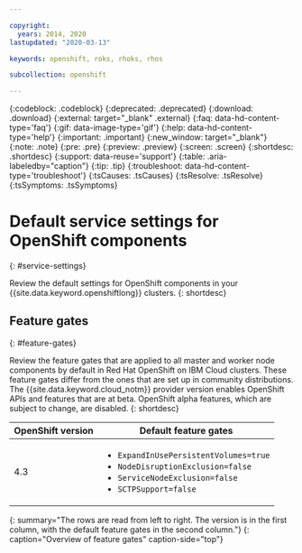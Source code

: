 ```yaml
---

copyright:
  years: 2014, 2020
lastupdated: "2020-03-13"

keywords: openshift, roks, rhoks, rhos

subcollection: openshift

---
```


{:codeblock: .codeblock}
{:deprecated: .deprecated}
{:download: .download}
{:external: target="_blank" .external}
{:faq: data-hd-content-type='faq'}
{:gif: data-image-type='gif'}
{:help: data-hd-content-type='help'}
{:important: .important}
{:new_window: target="_blank"}
{:note: .note}
{:pre: .pre}
{:preview: .preview}
{:screen: .screen}
{:shortdesc: .shortdesc}
{:support: data-reuse='support'}
{:table: .aria-labeledby="caption"}
{:tip: .tip}
{:troubleshoot: data-hd-content-type='troubleshoot'}
{:tsCauses: .tsCauses}
{:tsResolve: .tsResolve}
{:tsSymptoms: .tsSymptoms}


# Default service settings for OpenShift components
{: #service-settings}

Review the default settings for OpenShift components in your {{site.data.keyword.openshiftlong}} clusters. 
{: shortdesc}



## Feature gates
{: #feature-gates}

Review the feature gates that are applied to all master and worker node components by default in Red Hat OpenShift on IBM Cloud clusters. These feature gates differ from the ones that are set up in community distributions. The {{site.data.keyword.cloud_notm}} provider version enables OpenShift APIs and features that are at beta. OpenShift alpha features, which are subject to change, are disabled.
{: shortdesc}

| OpenShift version | Default feature gates |
|------|--------------|
| 4.3 | <ul><li><code>ExpandInUsePersistentVolumes=true</code></li><li><code>NodeDisruptionExclusion=false</code></li><li><code>ServiceNodeExclusion=false</code></li><li><code>SCTPSupport=false</code></li></ul>|
{: summary="The rows are read from left to right. The version is in the first column, with the default feature gates in the second column."}
{: caption="Overview of feature gates" caption-side="top"}